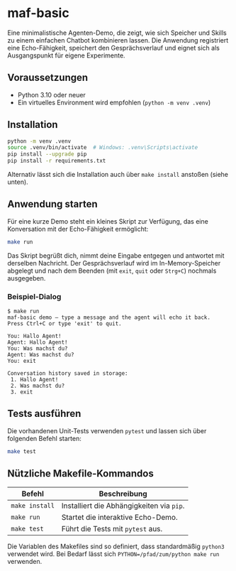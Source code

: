 # maf-basic

Eine minimalistische Agenten-Demo, die zeigt, wie sich Speicher und Skills zu einem einfachen Chatbot kombinieren lassen. Die Anwendung registriert eine Echo-Fähigkeit, speichert den Gesprächsverlauf und eignet sich als Ausgangspunkt für eigene Experimente.

## Voraussetzungen

- Python 3.10 oder neuer
- Ein virtuelles Environment wird empfohlen (`python -m venv .venv`)

## Installation

```bash
python -m venv .venv
source .venv/bin/activate  # Windows: .venv\Scripts\activate
pip install --upgrade pip
pip install -r requirements.txt
```

Alternativ lässt sich die Installation auch über `make install` anstoßen (siehe unten).

## Anwendung starten

Für eine kurze Demo steht ein kleines Skript zur Verfügung, das eine Konversation mit der Echo-Fähigkeit ermöglicht:

```bash
make run
```

Das Skript begrüßt dich, nimmt deine Eingabe entgegen und antwortet mit derselben Nachricht. Der Gesprächsverlauf wird im In-Memory-Speicher abgelegt und nach dem Beenden (mit `exit`, `quit` oder `Strg+C`) nochmals ausgegeben.

### Beispiel-Dialog

```
$ make run
maf-basic demo – type a message and the agent will echo it back.
Press Ctrl+C or type 'exit' to quit.

You: Hallo Agent!
Agent: Hallo Agent!
You: Was machst du?
Agent: Was machst du?
You: exit

Conversation history saved in storage:
 1. Hallo Agent!
 2. Was machst du?
 3. exit
```

## Tests ausführen

Die vorhandenen Unit-Tests verwenden `pytest` und lassen sich über folgenden Befehl starten:

```bash
make test
```

## Nützliche Makefile-Kommandos

| Befehl        | Beschreibung                                      |
| ------------- | -------------------------------------------------- |
| `make install`| Installiert die Abhängigkeiten via `pip`.          |
| `make run`    | Startet die interaktive Echo-Demo.                 |
| `make test`   | Führt die Tests mit `pytest` aus.                  |

Die Variablen des Makefiles sind so definiert, dass standardmäßig `python3` verwendet wird. Bei Bedarf lässt sich `PYTHON=/pfad/zum/python make run` verwenden.
